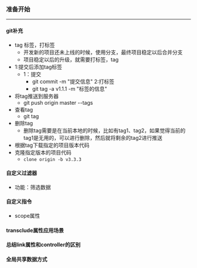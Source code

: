 ### 准备开始
---

#### git补充
* tag 标签，打标签
    - 开发新的项目还未上线的时候，使用分支，最终项目稳定以后合并分支
    - 项目稳定以后的升级，就需要打标签，tag
* 1:提交后添加tag标签 
    - 1：提交
        - git commit -m "提交信息" 
     2:打标签
        - git tag -a v1.1.1 -m "标签的信息"
* 将tag推送到服务器
    - git push  origin master --tags
* 查看tag
    - git tag 
* 删除tag
    - 删除tag需要是在当前本地的时候，比如有tag1、tag2，如果觉得当前的tag1是无用的，可以进行删除，然后就将剩余的tag2进行推送
* 根据tag下载指定的项目版本代码
* 克隆指定版本的项目代码
    - `clone origin -b v3.3.3`

#### 自定义过滤器
* 功能：筛选数据


#### 自定义指令
* scope属性

#### transclude属性应用场景


#### 总结link属性和controller的区别


#### 全局共享数据方式
